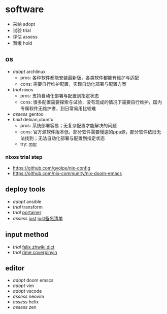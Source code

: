 # software

- 采纳 adopt
- 试验 trial
- 评估 assess
- 暂缓 hold

## os

- *adopt* archlinux
  - pros: 各种软件都能安装最新版，各类软件都能有维护与适配
  - cons: 需要自行维护配置，实现自动化部署与配置方案
- *trial* nixos
  - pros: 支持自动化部署与配置到指定状态
  - cons: 很多配置需要探索与试验，没有现成的情况下需要自行维护，国内专属软件无维护者，到日常易用比较难
- *assess* gentoo
- *hold* debian,ubuntu
  - pros: 系统部署容易；无复杂配置才能解决的问题
  - cons: 官方源软件版本低，部分软件需要慢速的ppa源，部分软件依旧无法找到；无法自动化部署与配置到指定状态
  - try: [mpr](https://mpr.makedeb.org/)

### nixos trial step

- https://github.com/gvolpe/nix-config
- https://github.com/nix-community/nix-doom-emacs

## deploy tools

- *adopt* ansible
- *trial* transform
- *trial* [portainer](https://docs.portainer.io/)
- *assess* [just](https://github.com/casey/just) [just备忘清单](https://wangchujiang.com/reference/docs/justfile.html)

## input method

- *trial* [felix zhwiki dict](https://github.com/felixonmars/fcitx5-pinyin-zhwiki)
- *trial* [rime coverpinyin](https://github.com/fkxxyz/rime-cloverpinyin)

## editor

- *adopt* doom emacs
- *adopt* vim
- *adopt* vscode
- *assess* neovim
- *assess* helix
- *assess* zen
